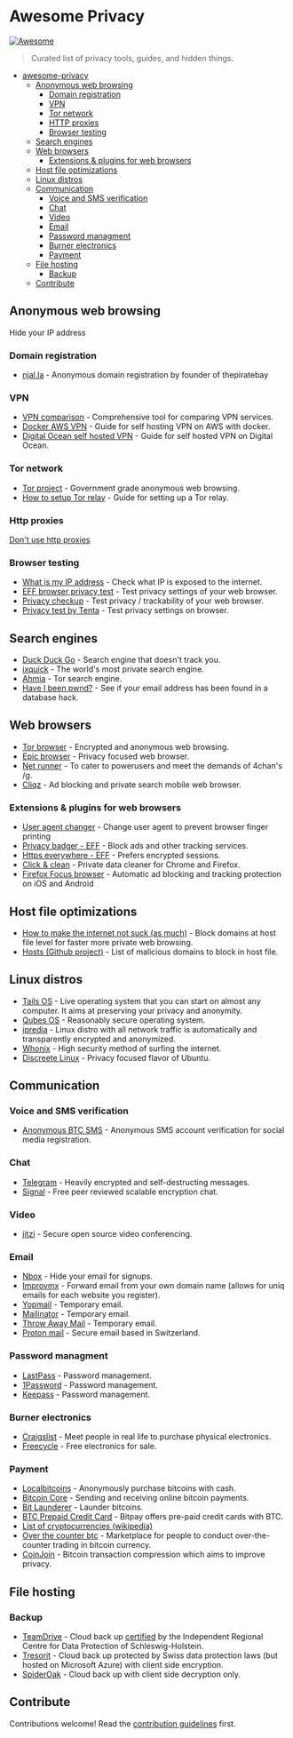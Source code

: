# Awesome Privacy
[![Awesome](https://cdn.rawgit.com/sindresorhus/awesome/d7305f38d29fed78fa85652e3a63e154dd8e8829/media/badge.svg)](https://github.com/sindresorhus/awesome)

> Curated list of privacy tools, guides, and hidden things.

- [awesome-privacy](#awesome-privacy-awesomehttpscdnrawgitcomsindresorhusawesomed7305f38d29fed78fa85652e3a63e154dd8e8829mediabadgesvghttpsgithubcomsindresorhusawesome)
  - [Anonymous web browsing](#anonymous-web-browsing)
    - [Domain registration](#domain-registration)
    - [VPN](#vpn)
    - [Tor network](#tor-network)
    - [HTTP proxies](#http-proxies)
    - [Browser testing](#browser-testing)
  - [Search engines](#search-engines)
  - [Web browsers](#web-browsers)
    - [Extensions & plugins for web browsers](#extensions--plugins-for-web-browsers)
  - [Host file optimizations](#host-file-optimizations)
  - [Linux distros](#linux-distros)
  - [Communication](#communication)
    - [Voice and SMS verification](#voice-and-sms-verification)
    - [Chat](#chat)
    - [Video](#video)
    - [Email](#email)
    - [Password managment](#password-managment)
    - [Burner electronics](#burner-electronics)
    - [Payment](#payment)
  - [File hosting](#file-hosting)
    - [Backup](#backup)
  - [Contribute](#contribute)

## Anonymous web browsing
Hide your IP address
### Domain registration
- [njal.la](https://njal.la/) - Anonymous domain registration by founder of thepiratebay

### VPN
- [VPN comparison](https://thatoneprivacysite.net/simple-vpn-comparison-chart/) - Comprehensive tool for comparing VPN services.
- [Docker AWS VPN](https://gist.github.com/glennschler/63e3c3f93038cddb5204) - Guide for self hosting VPN on AWS with docker.
- [Digital Ocean self hosted VPN](https://www.digitalocean.com/community/tutorials/how-to-set-up-an-openvpn-server-on-ubuntu-16-04) - Guide for self hosted VPN on Digital Ocean.

### Tor network
- [Tor project](https://www.torproject.org) - Government grade anonymous web browsing.
- [How to setup Tor relay](https://www.torproject.org/docs/tor-doc-relay.html.en) - Guide for setting up a Tor relay.

### Http proxies
[Don't use http proxies](https://www.defcon.org/images/defcon-17/dc-17-presentations/defcon-17-edward_zaborowski-doppelganger.pdf)

### Browser testing
- [What is my IP address](http://whatismyipaddress.com/) - Check what IP is exposed to the internet.
- [EFF browser privacy test](https://panopticlick.eff.org/tracker) - Test privacy settings of your web browser.
- [Privacy checkup](https://ipinfo.info/html/privacy-check.php) - Test privacy / trackability of your web browser.
- [Privacy test by Tenta](https://tenta.com/test/) - Test privacy settings on browser.

## Search engines
- [Duck Duck Go](https://duckduckgo.com) - Search engine that doesn't track you.
- [ixquick](https://www.ixquick.com/) - The world's most private search engine.
- [Ahmia](https://ahmia.fi/) - Tor search engine.
- [Have I been pwnd?](https://haveibeenpwned.com/) - See if your email address has been found in a database hack.

## Web browsers
- [Tor browser](https://www.torproject.org/projects/torbrowser.html.en) - Encrypted and anonymous web browsing.
- [Epic browser](https://www.epicbrowser.com/) - Privacy focused web browser.
- [Net runner](https://netrunner.cc) - To cater to powerusers and meet the demands of 4chan's /g.
- [Cliqz](https://cliqz.com/en/) - Ad blocking and private search mobile web browser.

### Extensions & plugins for web browsers
- [User agent changer](https://chrome.google.com/webstore/detail/user-agent-switcher-for-c/djflhoibgkdhkhhcedjiklpkjnoahfmg?hl=en-US) - Change user agent to prevent browser finger printing
- [Privacy badger - EFF](https://www.eff.org/privacybadger) - Block ads and other tracking services.
- [Https everywhere - EFF](https://www.eff.org/https-everywhere) - Prefers encrypted sessions.
- [Click & clean](https://www.hotcleaner.com/clickclean_chrome.html) - Private data cleaner for Chrome and Firefox.
- [Firefox Focus browser](https://www.mozilla.org/en-US/firefox/focus/) - Automatic ad blocking and tracking protection on iOS and Android

## Host file optimizations 
- [How to make the internet not suck (as much)](http://someonewhocares.org/hosts/) - Block domains at host file level for faster more private web browsing.
- [Hosts (Github project)](https://github.com/StevenBlack/hosts) - List of malicious domains to block in host file.

## Linux distros
- [Tails OS](https://tails.boum.org/) - Live operating system that you can start on almost any computer. It aims at preserving your privacy and anonymity.
- [Qubes OS](https://www.qubes-os.org/) - Reasonably secure operating system.
- [ipredia](http://www.ipredia.org/) - Linux distro with all network traffic is automatically and transparently encrypted and anonymized.
- [Whonix](https://www.whonix.org/) - High security method of surfing the internet.
- [Discreete Linux](https://www.privacy-cd.org/) - Privacy focused flavor of Ubuntu.

## Communication
### Voice and SMS verification
- [Anonymous BTC SMS](https://www.anonymousbtcsms.com) - Anonymous SMS account verification for social media registration.

### Chat
- [Telegram](https://telegram.org/) - Heavily encrypted and self-destructing messages.
- [Signal](https://whispersystems.org/) - Free peer reviewed scalable encryption chat.

### Video
- [jitzi](https://jitsi.org/) - Secure open source video conferencing.

### Email
- [Nbox](https://nbox.notif.me/) - Hide your email for signups.
- [Improvmx](http://improvmx.com/) - Forward email from your own domain name (allows for uniq emails for each website you register).
- [Yopmail](http://www.yopmail.com/en/email-generator.php) - Temporary email.
- [Mailinator](https://www.mailinator.com/) - Temporary email.
- [Throw Away Mail](http://www.throwawaymail.com/) - Temporary email.
- [Proton mail](https://protonmail.com/) - Secure email based in Switzerland.

### Password managment
- [LastPass](https://www.lastpass.com/) - Password management.
- [1Password](https://1password.com/) - Password management.
- [Keepass](http://keepass.info/) - Password management.

### Burner electronics
- [Craigslist](https://craigslist.com) - Meet people in real life to purchase physical electronics.
- [Freecycle](https://www.freecycle.org/) - Free electronics for sale.

### Payment
- [Localbitcoins](https://localbitcoins.com/) - Anonymously purchase bitcoins with cash.
- [Bitcoin Core](https://bitcoin.org/en/download) - Sending and receiving online bitcoin payments.
- [Bit Launderer](https://bitlaunder.com/) - Launder bitcoins.
- [BTC Prepaid Credit Card](https://bitpay.com/card/) - Bitpay offers pre-paid credit cards with BTC.
- [List of cryptocurrencies (wikipedia)](https://en.wikipedia.org/wiki/List_of_cryptocurrencies)
- [Over the counter btc](https://bitcoin-otc.com/) - Marketplace for people to conduct over-the-counter trading in bitcoin currency.
- [CoinJoin](https://en.bitcoin.it/wiki/CoinJoin) - Bitcoin transaction compression which aims to improve privacy.
## File hosting
### Backup
  - [TeamDrive](https://www.teamdrive.com/en/) - Cloud back up [certified](https://www.teamdrive.com/en/certification/) by the Independent Regional Centre for Data Protection of Schleswig-Holstein.
  - [Tresorit](https://www.teamdrive.com/en/) - Cloud back up protected by Swiss data protection laws (but hosted on Microsoft Azure) with client side encryption.
  - [SpiderOak](https://www.teamdrive.com/en/) - Cloud back up with client side decryption only.

## Contribute

Contributions welcome! Read the [contribution guidelines](contributing.md) first.
